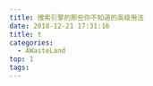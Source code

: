 ```yaml
---
title: 搜索引擎的那些你不知道的高级用法
date: 2018-12-21 17:31:16
title: t
categories:
  - AWasteLand
top: 1
tags:
---
```

